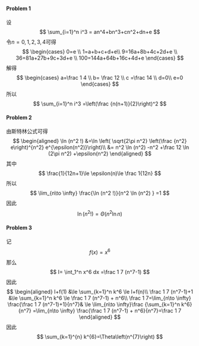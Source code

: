 #### Problem 1

设
$$
\sum_{i=1}^n i^3 = an^4+bn^3+cn^2+dn+e
$$
令$n=0,1,2,3,4$可得
$$
\begin{cases}
0=e \\
1=a+b+c+d+e\\
9=16a+8b+4c+2d+e \\
36=81a+27b+9c+3d+e \\
100=144a+64b+16c+4d+e
\end{cases}
$$
解得
$$
\begin{cases}
a=\frac 1 4 \\
b= \frac 12 \\
c =\frac 14 \\
d=0\\
e=0
\end{cases}
$$
所以
$$
\sum_{i=1}^n i^3 =\left(\frac {n(n+1)}{2}\right)^2
$$



#### Problem 2

由斯特林公式可得
$$
\begin{aligned}
\ln (n^2 !)
&=\ln \left( \sqrt{2\pi n^2} \left(\frac {n^2} e\right)^{n^2} e^{\epsilon(n^2)}\right)\\
&= n^2 \ln (n^2) -n^2 +\frac 12 \ln (2\pi n^2) +\epsilon(n^2)
\end{aligned}
$$
其中
$$
\frac{1}{12n+1}\le \epsilon(n)\le \frac 1{12n}
$$
所以
$$
\lim_{n\to \infty} \frac{\ln (n^2 !)}{n^2 \ln (n^2) } =1
$$
因此
$$
\ln \left(n^{2} !\right)=\Theta\left(n^{2} \ln n\right)
$$



#### Problem 3

记
$$
f(x)=x^6
$$
那么
$$
I= \int_1^n x^6 dx =\frac 1 7 (n^7-1)
$$
因此
$$
\begin{aligned}
I+f(1) &\le  \sum_{k=1}^n k^6 \le I+f(n)\\
\frac 1 7 (n^7-1)+1 &\le  \sum_{k=1}^n k^6 \le \frac 1 7 (n^7-1) + n^6\\
\frac 1 7=\lim_{n\to \infty} \frac{\frac 1 7 (n^7-1)+1}{n^7}&
\le \lim_{n\to \infty}\frac {\sum_{k=1}^n k^6}{n^7} 
=\lim_{n\to \infty} \frac{\frac 1 7 (n^7-1) + n^6}{n^7}=\frac 1 7
\end{aligned}
$$
因此
$$
\sum_{k=1}^{n} k^{6}=\Theta\left(n^{7}\right)
$$
